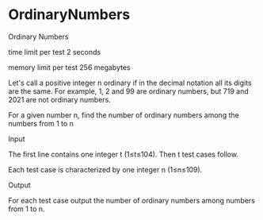 # OrdinaryNumbers

Ordinary Numbers

time limit per test 2 seconds

memory limit per test 256 megabytes

Let's call a positive integer n ordinary if in the decimal notation all its digits are the same. For example, 1, 2 and 99 are ordinary numbers, but 719 and 2021 are not ordinary numbers.

For a given number n, find the number of ordinary numbers among the numbers from 1 to n

Input

The first line contains one integer t (1≤t≤104). Then t test cases follow.

Each test case is characterized by one integer n (1≤n≤109).

Output

For each test case output the number of ordinary numbers among numbers from 1 to n.
